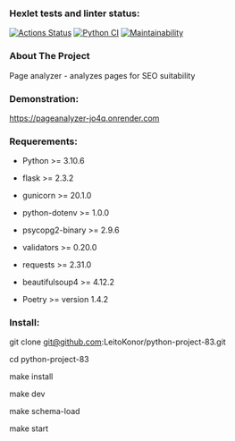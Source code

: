 ### Hexlet tests and linter status:
[![Actions Status](https://github.com/LeitoKonor/python-project-83/workflows/hexlet-check/badge.svg)](https://github.com/LeitoKonor/python-project-83/actions)
[![Python CI](https://github.com/LeitoKonor/python-project-83/actions/workflows/python.yml/badge.svg)](https://github.com/LeitoKonor/python-project-83/actions/workflows/python.yml)
[![Maintainability](https://api.codeclimate.com/v1/badges/57ac4e97f1a8817b034a/maintainability)](https://codeclimate.com/github/LeitoKonor/python-project-83/maintainability)

### About The Project

Page analyzer - analyzes pages for SEO suitability

### Demonstration:

https://pageanalyzer-jo4q.onrender.com

### Requerements:

- Python >= 3.10.6
- flask >= 2.3.2
- gunicorn >= 20.1.0
- python-dotenv >= 1.0.0
- psycopg2-binary >= 2.9.6
- validators >= 0.20.0
- requests >= 2.31.0
- beautifulsoup4 >= 4.12.2

- Poetry >= version 1.4.2

### Install:

git clone git@github.com:LeitoKonor/python-project-83.git

cd python-project-83

make install

make dev

make schema-load

make start